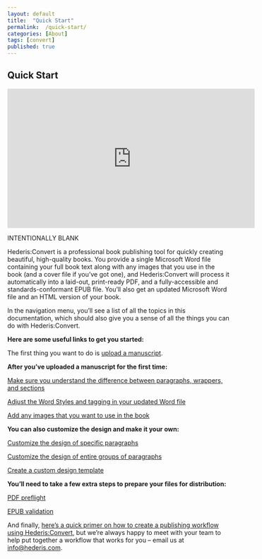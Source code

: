 ```yaml
---
layout: default
title:  "Quick Start"
permalink:  /quick-start/
categories: [About]
tags: [convert]
published: true
---
```


<section data-type="chapter" class="hsecchapter" data-hederis-type="hsecchapter" id="quick-start" data-pi-attrs="id&#xA0;: quick-start; data-tags: convert;" role="doc-chapter" data-tags="convert" data-author-name=" " data-book-title=" " title="Quick Start"><h1 data-hederis-type="hblkchaptitle" class="hblkchaptitle" id="pZXamLvsj">Quick Start</h1><iframe width="560" height="315" src="https://www.youtube.com/embed/vyuVLK4JIkg" frameborder="0" allow="accelerometer;" autoplay="" encrypted-media="" gyroscope="" picture-in-picture="" allowfullscreen="" id="pktV7dUnn"></iframe><p data-embedded-html="true" id="pwHBlIbaB">INTENTIONALLY BLANK</p><p class="hblkp" data-hederis-type="hblkp" id="pmRABmqe0">Hederis:Convert is a professional book publishing tool for quickly creating beautiful, high-quality books. You provide a single Microsoft Word file containing your full book text along with any images that you use in the book (and a cover file if you&#8217;ve got one), and Hederis:Convert will process it automatically into a laid-out, print-ready PDF, and a fully-accessible and standards-conformant EPUB file. You&#8217;ll also get an updated Microsoft Word file and an HTML version of your book.</p><p class="hblkp" data-hederis-type="hblkp" id="pmefWORbD">In the navigation menu, you&#8217;ll see a list of all the topics in this documentation, which should also give you a sense of all the things you can do with Hederis:Convert.</p><p class="hblkp" data-hederis-type="hblkp" id="pHPtBAYhM"><strong class="hspanstrong" data-hederis-type="hspanstrong" id="p8DUzWyO0">Here are some useful links to get you started:</strong></p><p class="hblkp" data-hederis-type="hblkp" id="pKGy5DHxR">The first thing you want to do is <a href="{% post_url 2020-08-18-09-UploadaManuscript %}" data-hederis-type="hspana" id="pzY22TTaq"><span class="Hyperlink" data-hederis-type="hspnspan" id="pYVQVv3Vq">upload a manuscript</span></a>.</p><p class="hblkp" data-hederis-type="hblkp" id="pXkiWfrnv"><strong class="hspanstrong" data-hederis-type="hspanstrong" id="pvhdhQHXL">After you&#8217;ve uploaded a manuscript for the first time:</strong></p><p class="hblkp" data-hederis-type="hblkp" id="pvgq6D5LK"><a href="{% post_url 2020-08-18-11-ParagraphsWrappersSectionsandInlines %}" data-hederis-type="hspana" id="pZYToYQee"><span class="Hyperlink" data-hederis-type="hspnspan" id="p2FELRAv5">Make sure you understand the difference between paragraphs, wrappers, and sections</span></a></p><p class="hblkp" data-hederis-type="hblkp" id="pN9uUesAp"><a href="{% post_url 2020-08-18-13-WorkingwithMicrosoftWord %}" data-hederis-type="hspana" id="pwfJcqDDB"><span class="Hyperlink" data-hederis-type="hspnspan" id="pZJp6vQhH">Adjust the Word Styles and tagging in your updated Word file</span></a></p><p class="hblkp" data-hederis-type="hblkp" id="p04VEhgrU"><a href="{% post_url 2020-08-18-50-AddanimageinWord %}" data-hederis-type="hspana" id="pkYMnEBdv"><span class="Hyperlink" data-hederis-type="hspnspan" id="pbDtCTlpk">Add any images that you want to use in the book</span></a></p><p class="hblkp" data-hederis-type="hblkp" id="pXBVi3e3V"><strong class="hspanstrong" data-hederis-type="hspanstrong" id="pJ0FojM6x">You can also customize the design and make it your own:</strong></p><p class="hblkp" data-hederis-type="hblkp" id="puuIDbDTj"><a href="{% post_url 2020-08-18-38-Customizethedesignofspecificparagraphswrappersorsections %}" data-hederis-type="hspana" id="pGWE3kRjr"><span class="Hyperlink" data-hederis-type="hspnspan" id="pa2QDOJFH">Customize the design of specific paragraphs</span></a></p><p class="hblkp" data-hederis-type="hblkp" id="pSgNOAwAS"><a href="{% post_url 2020-08-18-39-Customizethedesignofanentiregroupofparagraphswrappersorsections %}" data-hederis-type="hspana" id="pXgZ70YLv"><span class="Hyperlink" data-hederis-type="hspnspan" id="p5JyEBsLj">Customize the design of entire groups of paragraphs</span></a></p><p class="hblkp" data-hederis-type="hblkp" id="plHXb42VF"><a href="{% post_url 2020-08-18-41-Uploadacustomdesigntemplate %}" data-hederis-type="hspana" id="psifhkwH5"><span class="Hyperlink" data-hederis-type="hspnspan" id="pJuCe5DLA">Create a custom design template</span></a></p><p class="hblkp" data-hederis-type="hblkp" id="peveLAbGB"><strong class="hspanstrong" data-hederis-type="hspanstrong" id="pBs6sXTue">You&#8217;ll need to take a few extra steps to prepare your files for distribution:</strong></p><p class="hblkp" data-hederis-type="hblkp" id="pEgMiSZYR"><a href="{% post_url 2020-08-18-57-PDFpreflightandprepress %}" data-hederis-type="hspana" id="p8kQypui8"><span class="Hyperlink" data-hederis-type="hspnspan" id="pPWIibmBO">PDF preflight</span></a></p><p class="hblkp" data-hederis-type="hblkp" id="pqTMXBWQr"><a href="{% post_url 2020-08-18-58-EPUBValidation %}" data-hederis-type="hspana" id="pYxLWrw68"><span class="Hyperlink" data-hederis-type="hspnspan" id="phRCTt6w6">EPUB validation</span></a></p><p class="hblkp" data-hederis-type="hblkp" id="pPhqaS0DA">And finally, <a href="{% post_url 2020-08-18-04-Overview %}" data-hederis-type="hspana" id="px7Kv6POD"><span class="Hyperlink" data-hederis-type="hspnspan" id="p4Hb4HMGP">here&#8217;s a quick primer on how to create a publishing workflow using Hederis:Convert</span></a>, but we&#8217;re always happy to meet with your team to help put together a workflow that works for you &#8211; email us at <a href="mailto:info@hederis.com" data-hederis-type="hspana" id="pz2msbo44"><span class="Hyperlink" data-hederis-type="hspnspan" id="pMjnQ9UTC">info@hederis.com</span></a>. </p></section>